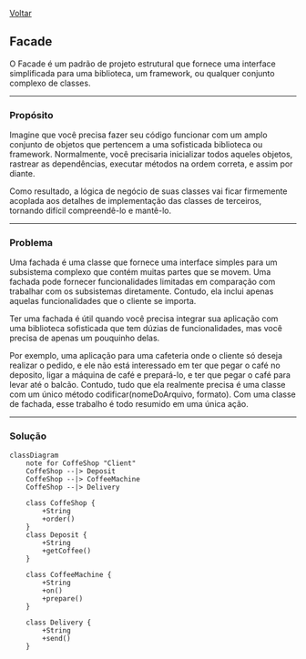 [Voltar](../README.md)
## Facade
O Facade é um padrão de projeto estrutural que fornece uma interface simplificada para uma biblioteca, um framework, ou qualquer conjunto complexo de classes.

---
### Propósito
Imagine que você precisa fazer seu código funcionar com um amplo conjunto de objetos que pertencem a uma sofisticada biblioteca ou framework. Normalmente, você precisaria inicializar todos aqueles objetos, rastrear as dependências, executar métodos na ordem correta, e assim por diante.

Como resultado, a lógica de negócio de suas classes vai ficar firmemente acoplada aos detalhes de implementação das classes de terceiros, tornando difícil compreendê-lo e mantê-lo.

---
### Problema
Uma fachada é uma classe que fornece uma interface simples para um subsistema complexo que contém muitas partes que se movem. Uma fachada pode fornecer funcionalidades limitadas em comparação com trabalhar com os subsistemas diretamente. Contudo, ela inclui apenas aquelas funcionalidades que o cliente se importa.

Ter uma fachada é útil quando você precisa integrar sua aplicação com uma biblioteca sofisticada que tem dúzias de funcionalidades, mas você precisa de apenas um pouquinho delas.

Por exemplo, uma aplicação para uma cafeteria onde o cliente só deseja realizar o pedido, e ele não está interessado em ter que pegar o café no deposito, ligar a máquina de café e prepará-lo, e ter que pegar o café para levar até o balcão. Contudo, tudo que ela realmente precisa é uma classe com um único método codificar(nomeDoArquivo, formato). Com uma classe de fachada, esse trabalho é todo resumido em uma única ação.

---
### Solução
```mermaid
classDiagram
    note for CoffeShop "Client"
    CoffeShop --|> Deposit
    CoffeShop --|> CoffeeMachine
    CoffeShop --|> Delivery

    class CoffeShop {
        +String
        +order()
    }
    class Deposit {
        +String
        +getCoffee()
    }

    class CoffeeMachine {
        +String
        +on()
        +prepare()
    }

    class Delivery {
        +String
        +send()
    }
```